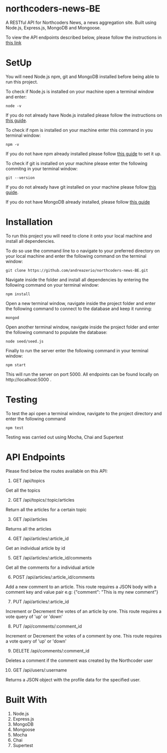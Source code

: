 # northcoders-news-BE

A RESTful API for Northcoders News, a news aggregation site. Built using Node.js, Express.js, MongoDB and Mongoose.

To view the API endpoints described below, please follow the instructions in [this link](https://az-northcoders-news-back-end.herokuapp.com/) 

# SetUp

You will need Node.js npm, git and MongoDB installed before being able to run this project.

To check if Node.js is installed on your machine open a terminal window and enter:

```node -v```

If you do not already have Node.js installed please follow the instructions on [this guide](https://nodejs.org/en/download/package-manager/).

To check if npm is installed on your machine enter this command in you terminal window: 

```npm -v```

If you do not have npm already installed please follow [this guide](https://www.npmjs.com/get-npm) to set it up.

To check if git is installed on your machine please enter the following commitng in your terminal window: 

```git --version```

If you do not already have git installed on your machine please follow [this guide](https://git-scm.com/).

If you do not have MongoDB already installed, please follow [this guide](https://docs.mongodb.com/manual/installation/)

# Installation

To run this project you will need to clone it onto your local machine and install all dependencies.

To do so use the command line to o navigate to your preferred directory on your local machine and enter the following command on the terminal window:

```git clone https://github.com/andreazerio/northcoders-news-BE.git```

Navigate inside the folder and install all dependencies by entering the following command on your terminal window: 

```npm install```

Open a new terminal window, navigate inside the project folder and enter the following command to connect to the database and keep it running: 

```mongod```

Open another terminal window, navigate inside the project folder and enter the following command to populate the database: 

```node seed/seed.js```

Finally to run the server enter the following command in your terminal window: 

```npm start```

This will run the server on port 5000. All endpoints can be found locally on http://localhost:5000 .

# Testing

To test the api open a terminal window, navigate to the project directory and enter the following command

```npm test```

Testing was carried out using Mocha, Chai and Supertest

# API Endpoints

Please find below the routes available on this API:

1. GET /api/topics

Get all the topics

2. GET /api/topics/:topic/articles

Return all the articles for a certain topic

3. GET /api/articles

Returns all the articles

4. GET /api/articles/:article_id

Get an individual article by id

5. GET /api/articles/:article_id/comments

Get all the comments for a individual article

6. POST /api/articles/:article_id/comments

Add a new comment to an article. This route requires a JSON body with a comment key and value pair 
e.g: {"comment": "This is my new comment"}

7. PUT /api/articles/:article_id

Increment or Decrement the votes of an article by one. This route requires a vote query of 'up' or 'down' 


8. PUT /api/comments/:comment_id

Increment or Decrement the votes of a comment by one. This route requires a vote query of 'up' or 'down' 

9. DELETE /api/comments/:comment_id

Deletes a comment if the comment was created by the Northcoder user

10. GET /api/users/:username

Returns a JSON object with the profile data for the specified user.

# Built With

1. Node.js
2. Express.js
3. MongoDB
4. Mongoose
5. Mocha
6. Chai
7. Supertest

